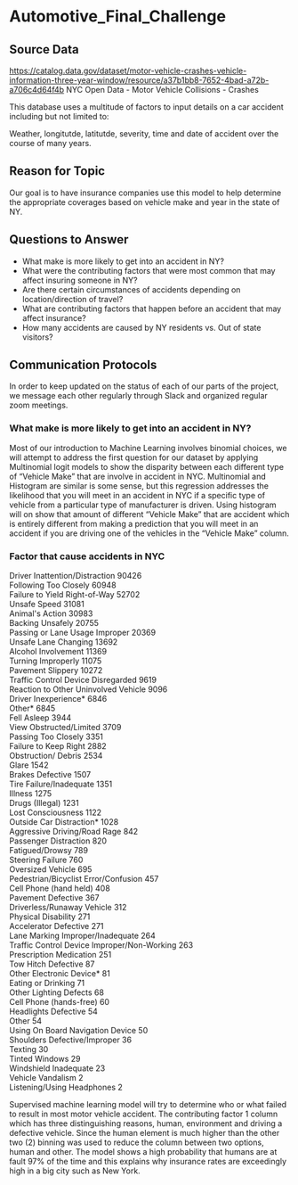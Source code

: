 # Automotive_Final_Challenge

## Source Data

https://catalog.data.gov/dataset/motor-vehicle-crashes-vehicle-information-three-year-window/resource/a37b1bb8-7652-4bad-a72b-a706c4d64f4b
NYC Open Data - Motor Vehicle Collisions - Crashes

This database uses a multitude of factors to input details on a car accident including but not limited to:

Weather, longitutde, latitutde, severity, time and date of accident over the course of many years.

## Reason for Topic
Our goal is to have insurance companies use this model to help determine the appropriate coverages based on vehicle make and year in the state of NY.

## Questions to Answer
- What make is more likely to get into an accident in NY?
- What were the contributing factors that were most common that may affect insuring someone in NY?
- Are there certain circumstances of accidents depending on location/direction of travel?
- What are contributing factors that happen before an accident that may affect insurance?
- How many accidents are caused by NY residents vs. Out of state visitors?

## Communication Protocols
In order to keep updated on the status of each of our parts of the project, we message each other regularly through Slack and organized regular zoom meetings.

### What make is more likely to get into an accident in NY?  
Most of our introduction to Machine Learning involves binomial choices, we will attempt to address the first question for our dataset by applying Multinomial logit models to show the disparity between each different type of “Vehicle Make” that are involve in accident in NYC. Multinomial and Histogram are similar is some sense, but this regression addresses the likelihood that you will meet in an accident in NYC if a specific type of vehicle from a particular type of manufacturer is driven. Using histogram will on show that amount of different “Vehicle Make” that are accident which is entirely different from making a prediction that you will meet in an accident if you are driving one of the vehicles in the “Vehicle Make” column.

### Factor that cause accidents in NYC 
Driver Inattention/Distraction                 90426  
Following Too Closely                          60948  
Failure to Yield Right-of-Way                  52702  
Unsafe Speed                                   31081  
Animal's Action                                30983  
Backing Unsafely                               20755  
Passing or Lane Usage Improper                 20369  
Unsafe Lane Changing                           13692  
Alcohol Involvement                            11369  
Turning Improperly                             11075  
Pavement Slippery                              10272  
Traffic Control Device Disregarded              9619  
Reaction to Other Uninvolved Vehicle            9096  
Driver Inexperience*                            6846  
Other*                                          6845  
Fell Asleep                                     3944  
View Obstructed/Limited                         3709  
Passing Too Closely                             3351  
Failure to Keep Right                           2882  
Obstruction/ Debris                             2534  
Glare                                           1542  
Brakes Defective                                1507  
Tire Failure/Inadequate                         1351  
Illness                                         1275  
Drugs (Illegal)                                 1231  
Lost Consciousness                              1122  
Outside Car Distraction*                        1028  
Aggressive Driving/Road Rage                     842  
Passenger Distraction                            820  
Fatigued/Drowsy                                  789  
Steering Failure                                 760  
Oversized Vehicle                                695  
Pedestrian/Bicyclist Error/Confusion             457  
Cell Phone (hand held)                           408  
Pavement Defective                               367  
Driverless/Runaway Vehicle                       312  
Physical Disability                              271  
Accelerator Defective                            271  
Lane Marking Improper/Inadequate                 264  
Traffic Control Device Improper/Non-Working      263  
Prescription Medication                          251  
Tow Hitch Defective                               87  
Other Electronic Device*                          81  
Eating or Drinking                                71  
Other Lighting Defects                            68  
Cell Phone (hands-free)                           60  
Headlights Defective                              54  
Other                                             54  
Using On Board Navigation Device                  50  
Shoulders Defective/Improper                      36  
Texting                                           30  
Tinted Windows                                    29  
Windshield Inadequate                             23  
Vehicle Vandalism                                  2  
Listening/Using Headphones            		         2  

Supervised machine learning model will try to determine who or what failed to result in most motor vehicle accident. The contributing factor 1 column which has three distinguishing reasons, human, environment and driving a defective vehicle. Since the human element is much higher than the other two (2) binning was used to reduce the column between two options, human and other. The model shows a high probability that humans are at fault 97% of the time and this explains why insurance rates are exceedingly high in a big city such as New York.  
